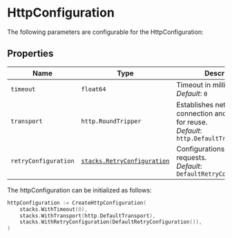 # HttpConfiguration

The following parameters are configurable for the HttpConfiguration:

## Properties

| Name                 | Type                                                  | Description                                                                                     |
| -------------------- | ----------------------------------------------------- | ----------------------------------------------------------------------------------------------- |
| `timeout`            | `float64`                                             | Timeout in milliseconds.<br>_Default_: `0`                                                      |
| `transport`          | `http.RoundTripper`                                   | Establishes network connection and caches them for reuse.<br>_Default_: `http.DefaultTransport` |
| `retryConfiguration` | [`stacks.RetryConfiguration`](retry-configuration.md) | Configurations to retry requests.<br>_Default_: `DefaultRetryConfiguration()`                   |

The httpConfiguration can be initialized as follows:

```go
httpConfiguration := CreateHttpConfiguration(
    stacks.WithTimeout(0),
    stacks.WithTransport(http.DefaultTransport),
    stacks.WithRetryConfiguration(DefaultRetryConfiguration()),
)
```
